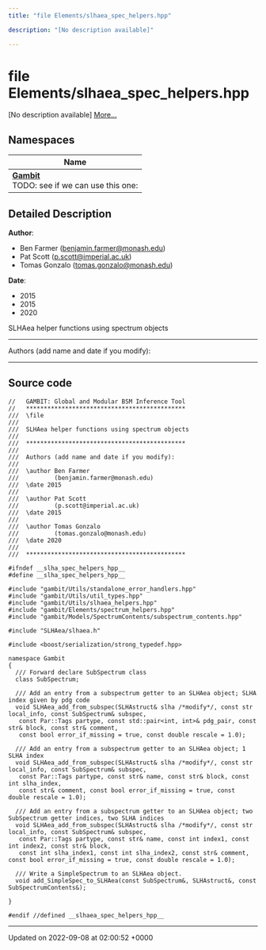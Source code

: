```yaml
---
title: "file Elements/slhaea_spec_helpers.hpp"

description: "[No description available]"

---
```


# file Elements/slhaea_spec_helpers.hpp

[No description available] [More...](#detailed-description)

## Namespaces

| Name           |
| -------------- |
| **[Gambit](/documentation/code/namespaces/namespacegambit/)** <br>TODO: see if we can use this one:  |

## Detailed Description


**Author**: 

  * Ben Farmer ([benjamin.farmer@monash.edu](mailto:benjamin.farmer@monash.edu)) 
  * Pat Scott ([p.scott@imperial.ac.uk](mailto:p.scott@imperial.ac.uk)) 
  * Tomas Gonzalo ([tomas.gonzalo@monash.edu](mailto:tomas.gonzalo@monash.edu)) 


**Date**: 

  * 2015
  * 2015
  * 2020


SLHAea helper functions using spectrum objects



------------------

Authors (add name and date if you modify):



------------------




## Source code

```
//   GAMBIT: Global and Modular BSM Inference Tool
//   *********************************************
///  \file
///
///  SLHAea helper functions using spectrum objects
///
///  *********************************************
///
///  Authors (add name and date if you modify):
///
///  \author Ben Farmer
///          (benjamin.farmer@monash.edu)
///  \date 2015
///
///  \author Pat Scott
///          (p.scott@imperial.ac.uk)
///  \date 2015
///
///  \author Tomas Gonzalo
///          (tomas.gonzalo@monash.edu)
///  \date 2020
///
///  *********************************************

#ifndef __slha_spec_helpers_hpp__
#define __slha_spec_helpers_hpp__

#include "gambit/Utils/standalone_error_handlers.hpp"
#include "gambit/Utils/util_types.hpp"
#include "gambit/Utils/slhaea_helpers.hpp"
#include "gambit/Elements/spectrum_helpers.hpp"
#include "gambit/Models/SpectrumContents/subspectrum_contents.hpp"

#include "SLHAea/slhaea.h"

#include <boost/serialization/strong_typedef.hpp>

namespace Gambit
{
  /// Forward declare SubSpectrum class
  class SubSpectrum;

  /// Add an entry from a subspectrum getter to an SLHAea object; SLHA index given by pdg code
  void SLHAea_add_from_subspec(SLHAstruct& slha /*modify*/, const str local_info, const SubSpectrum& subspec,
   const Par::Tags partype, const std::pair<int, int>& pdg_pair, const str& block, const str& comment,
   const bool error_if_missing = true, const double rescale = 1.0);

  /// Add an entry from a subspectrum getter to an SLHAea object; 1 SLHA index
  void SLHAea_add_from_subspec(SLHAstruct& slha /*modify*/, const str local_info, const SubSpectrum& subspec,
   const Par::Tags partype, const str& name, const str& block, const int slha_index,
   const str& comment, const bool error_if_missing = true, const double rescale = 1.0);

  /// Add an entry from a subspectrum getter to an SLHAea object; two SubSpectrum getter indices, two SLHA indices
  void SLHAea_add_from_subspec(SLHAstruct& slha /*modify*/, const str local_info, const SubSpectrum& subspec,
   const Par::Tags partype, const str& name, const int index1, const int index2, const str& block,
   const int slha_index1, const int slha_index2, const str& comment, const bool error_if_missing = true, const double rescale = 1.0);

  /// Write a SimpleSpectrum to an SLHAea object.
  void add_SimpleSpec_to_SLHAea(const SubSpectrum&, SLHAstruct&, const SubSpectrumContents&);

}

#endif //defined __slhaea_spec_helpers_hpp__
```


-------------------------------

Updated on 2022-09-08 at 02:00:52 +0000
